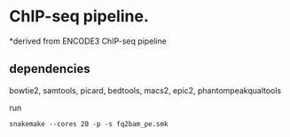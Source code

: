 # ChIP-seq pipeline. 
*derived from ENCODE3 ChIP-seq pipeline

## dependencies
bowtie2, samtools, picard, bedtools, macs2, epic2, phantompeakqualtools  

run  
```
snakemake --cores 20 -p -s fq2bam_pe.smk
```
